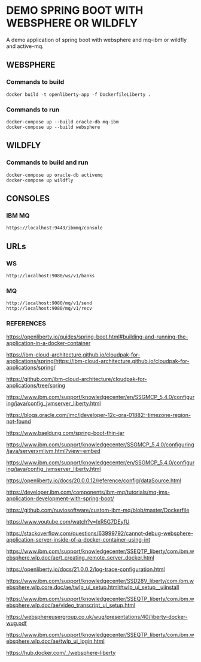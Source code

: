 # DEMO SPRING BOOT WITH WEBSPHERE OR WILDFLY

A demo application of spring boot with websphere and mq-ibm or wildfly and active-mq.

## WEBSPHERE
### Commands to build

```
docker build -t openliberty-app -f DockerfileLiberty .
```

### Commands to run
```
docker-compose up --build oracle-db mq-ibm
docker-compose up --build websphere
```

## WILDFLY
### Commands to build and run
```
docker-compose up oracle-db activemq
docker-compose up wildfly
```
## CONSOLES

### IBM MQ

```
https://localhost:9443/ibmmq/console
```

## URLs

### WS
```
http://localhost:9080/ws/v1/banks
```

### MQ

```
http://localhost:9080/mq/v1/send
http://localhost:9080/mq/v1/recv
```

### REFERENCES

https://openliberty.io/guides/spring-boot.html#building-and-running-the-application-in-a-docker-container

https://ibm-cloud-architecture.github.io/cloudpak-for-applications/spring/https://ibm-cloud-architecture.github.io/cloudpak-for-applications/spring/

https://github.com/ibm-cloud-architecture/cloudpak-for-applications/tree/spring

https://www.ibm.com/support/knowledgecenter/en/SSGMCP_5.4.0/configuring/java/config_jvmserver_liberty.html

https://blogs.oracle.com/imc/jdeveloper-12c-ora-01882:-timezone-region-not-found

https://www.baeldung.com/spring-boot-thin-jar

https://www.ibm.com/support/knowledgecenter/SSGMCP_5.4.0/configuring/java/serverxmljvm.html?view=embed

https://www.ibm.com/support/knowledgecenter/en/SSGMCP_5.4.0/configuring/java/config_jvmserver_liberty.html

https://openliberty.io/docs/20.0.0.12/reference/config/dataSource.html

https://developer.ibm.com/components/ibm-mq/tutorials/mq-jms-application-development-with-spring-boot/

https://github.com/nuviosoftware/custom-ibm-mq/blob/master/Dockerfile

https://www.youtube.com/watch?v=IxR5G7DEyfU

https://stackoverflow.com/questions/63999792/cannot-debug-websphere-application-server-inside-of-a-docker-container-using-int

https://www.ibm.com/support/knowledgecenter/SSEQTP_liberty/com.ibm.websphere.wlp.doc/ae/t_creating_remote_server_docker.html

https://openliberty.io/docs/21.0.0.2/log-trace-configuration.html

https://www.ibm.com/support/knowledgecenter/SSD28V_liberty/com.ibm.websphere.wlp.core.doc/ae/twlp_ui_setup.html#twlp_ui_setup__uiinstall

https://www.ibm.com/support/knowledgecenter/SSEQTP_liberty/com.ibm.websphere.wlp.doc/ae/video_transcript_ui_setup.html

https://websphereusergroup.co.uk/wug/presentations/40/liberty-docker-wug.pdf

https://www.ibm.com/support/knowledgecenter/SSEQTP_liberty/com.ibm.websphere.wlp.doc/ae/twlp_ui_login.html

https://hub.docker.com/_/websphere-liberty